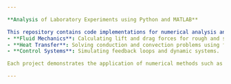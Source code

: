 ```yaml
---

**Analysis of Laboratory Experiments using Python and MATLAB**  

This repository contains code implementations for numerical analysis and simulation of engineering laboratory experiments using **Python** and **MATLAB**. Key projects focus on:  
- **Fluid Mechanics**: Calculating lift and drag forces for rough and smooth spheres, and for airfoils at varying angles of attack.  
- **Heat Transfer**: Solving conduction and convection problems using finite difference methods.  
- **Control Systems**: Simulating feedback loops and dynamic systems.  

Each project demonstrates the application of numerical methods such as equation solvers, differential equation solvers, interpolation, and finite difference techniques.  

---  
```

